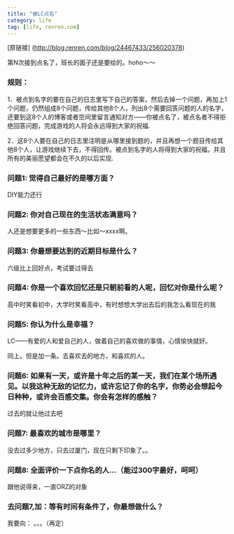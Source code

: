 ```yaml
---
title: "被LC点名"
category: life
tag: [life, renren.com]
---
```


[原链接] (http://blog.renren.com/blog/24467433/256020378)
 
第N次接到点名了，班长的面子还是要给的。hoho～～

### 规则：

1．被点到名字的要在自己的日志里写下自己的答案，然后去掉一个问题，再加上1个问题，仍然组成8个问题，传给其他8个人，列出8个需要回答问题的人的名字，还要到这8个人的博客或者空间里留言通知对方——你被点名了，被点名者不得拒绝回答问题，完成游戏的人将会永远得到大家的祝福.

2．这8个人要在自己的日志里注明是从哪里接到题的，并且再想一个题目传给其他8个人，让游戏继续下去，不得回传。被点到名字的人将得到大家的祝福，并且所有的美丽愿望都会在不久的以后实现.


### 问题1: 觉得自己最好的是哪方面？

DIY能力还行


### 问题2: 你对自己现在的生活状态满意吗？

人还是想要更多的一些东西～比如～xxxx啊。


### 问题3: 你最想要达到的近期目标是什么？

六级比上回好点，考试要过得去


### 问题4: 你是一个喜欢回忆还是只朝前看的人呢，回忆对你是什么呢？

高中时笑看初中，大学时笑看高中，有时想想大学出去后的我怎么看现在的我

### 问题5: 你认为什么是幸福？

LC——有爱的人和爱自己的人，做着自己的喜欢做的事情，心情愉快就好。

同上。但是加一条。去喜欢去的地方，和喜欢的人。


### 问题6: 如果有一天，或许是十年之后的某一天，我们在某个场所遇见。以我这种无敌的记忆力，或许忘记了你的名字，你势必会想起今日种种，或许会百感交集。你会有怎样的感触？

过去的就让他过去吧


### 问题7: 最喜欢的城市是哪里？

没去过多少地方，只去过厦门，现在只剩下印象了。。

### 问题8: 全面评价一下点你名的人...（能过300字最好，呵呵）

跟他说得来，一直ORZ的对象


### 去问题7,加：等有时间有条件了，你最想做什么？

我要向： 。。。（再定）
